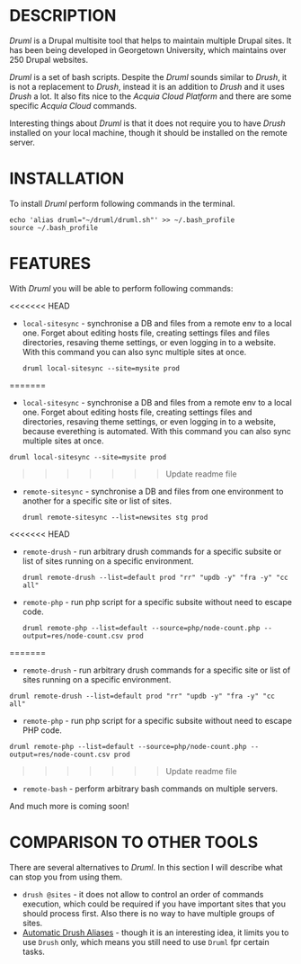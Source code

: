 DESCRIPTION
=====

*Druml* is a Drupal multisite tool that helps to maintain multiple Drupal sites. It has been being developed in Georgetown University, which maintains over 250 Drupal websites.

*Druml* is a set of bash scripts. Despite the *Druml* sounds similar to *Drush*, it is not a replacement to *Drush*, instead it is an addition to *Drush* and it uses *Drush* a lot. It also fits nice to the *Acquia Cloud Platform* and there are some specific *Acquia Cloud* commands.

Interesting things about *Druml* is that it does not require you to have *Drush* installed on your local machine, though it should be installed on the remote server.

INSTALLATION
=====
To install *Druml* perform following commands in the terminal.
```
echo 'alias druml="~/druml/druml.sh"' >> ~/.bash_profile
source ~/.bash_profile
```

FEATURES
=====

With *Druml* you will be able to perform following commands:

<<<<<<< HEAD
* `local-sitesync` - synchronise a DB and files from a remote env to a local one. Forget about editing hosts file, creating settings files and files directories, resaving theme settings, or even logging in to a website. With this command you can also sync multiple sites at once.
  ```
  druml local-sitesync --site=mysite prod
  ```
=======
* `local-sitesync` - synchronise a DB and files from a remote env to a local one. Forget about editing hosts file, creating settings files and directories, resaving theme settings, or even logging in to a website, because everething is automated. With this command you can also sync multiple sites at once.
```
druml local-sitesync --site=mysite prod
```
>>>>>>> Update readme file

* `remote-sitesync` - synchronise a DB and files from one environment to another for a specific site or list of sites.
  ```
  druml remote-sitesync --list=newsites stg prod
  ```

<<<<<<< HEAD
* `remote-drush` - run arbitrary drush commands for a specific subsite or list of sites running on a specific environment.
  ```
  druml remote-drush --list=default prod "rr" "updb -y" "fra -y" "cc all"
  ```

* `remote-php` - run php script for a specific subsite without need to escape code.
  ```
  druml remote-php --list=default --source=php/node-count.php --output=res/node-count.csv prod
  ```

=======
* `remote-drush` - run arbitrary drush commands for a specific site or list of sites running on a specific environment.
```
druml remote-drush --list=default prod "rr" "updb -y" "fra -y" "cc all"
```
* `remote-php` - run php script for a specific subsite without need to escape PHP code.
```
druml remote-php --list=default --source=php/node-count.php --output=res/node-count.csv prod
```
>>>>>>> Update readme file
* `remote-bash` - perform arbitrary bash commands on multiple servers.

And much more is coming soon!


COMPARISON TO OTHER TOOLS
=====

There are several alternatives to *Druml*. In this section I will describe what can stop you from using them.

* `drush @sites` - it does not allow to control an order of commands execution, which could be required if you have important sites that you should process first. Also there is no way to have multiple groups of sites.
* [Automatic Drush Aliases](http://dropbucket.org/node/749) - though it is an interesting idea, it limits you to use `Drush` only, which means you still need to use `Druml` fpr certain tasks.
